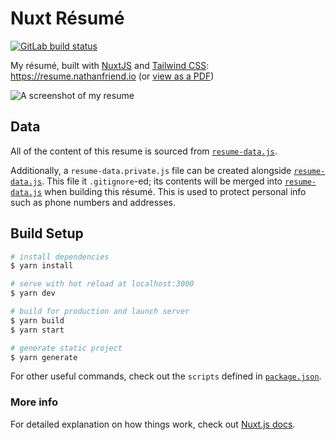 # Nuxt Résumé

<a href="https://gitlab.com/nfriend/nuxt-resume/pipelines" target="_blank"><img
  src="https://gitlab.com/nfriend/nuxt-resume/badges/master/pipeline.svg"
  alt="GitLab build status"></a>

My résumé, built with [NuxtJS](https://nuxtjs.org/guide/installation) and
[Tailwind CSS](https://tailwindcss.com/): https://resume.nathanfriend.io (or
[view as a
PDF](https://resume.nathanfriend.io/Nathan%20Friend%20-%20R%C3%A9sum%C3%A9.pdf))

![A screenshot of my resume](https://resume.nathanfriend.io/screenshot.png)

## Data

All of the content of this resume is sourced from
[`resume-data.js`](./resume-data.js).

Additionally, a `resume-data.private.js` file can be created alongside
[`resume-data.js`](./resume-data.js). This file it `.gitignore`-ed; its contents
will be merged into [`resume-data.js`](./resume-data.js) when building this
résumé. This is used to protect personal info such as phone numbers and
addresses.

## Build Setup

```bash
# install dependencies
$ yarn install

# serve with hot reload at localhost:3000
$ yarn dev

# build for production and launch server
$ yarn build
$ yarn start

# generate static project
$ yarn generate
```

For other useful commands, check out the `scripts` defined in
[`package.json`](./package.json).

### More info

For detailed explanation on how things work, check out [Nuxt.js
docs](https://nuxtjs.org).
